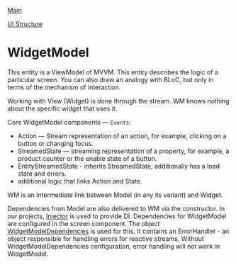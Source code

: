 [Main](../main.md)

[UI Structure](structure.md)

# WidgetModel

This entity is a ViewModel of MVVM.
This entity describes the logic of a particular screen.
You can also draw an analogy with BLoC, but only in terms of the mechanism of interaction.

Working with View (Widget) is done through the stream. 
WM knows nothing about the specific widget that uses it.

Core WidgetModel components — `Events`:
 - Action — Stream representation of an action, for example, clicking on a button or changing focus.
 - StreamedState — streaming representation of a property, for example, a product counter or the enable state of a button.
 - EntityStreamedState - inherits StreamedState, additionally has a load state and errors.
 - additional logic that links Action and State.

WM is an intermediate link between Model (in any its variant) and Widget.

Dependencies from Model are also delivered to WM via the constructor.
In our projects, [Injector](../../../packages/injector/lib/src/injector.dart) is used to provide DI.
Dependencies for WidgetModel are configured in the screen component.
The object [WidgetModelDependencies](../../../packages/mwwm/lib/src/dependencies/wm_dependencies.dart) is used for this. It contains an ErrorHandler - an object responsible for handling errors for reactive streams.
Without WidgetModelDependencies configuration, error handling will not work in WidgetModel.